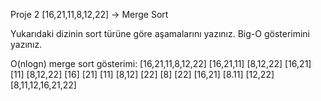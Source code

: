 Proje 2
[16,21,11,8,12,22] -> Merge Sort

Yukarıdaki dizinin sort türüne göre aşamalarını yazınız.
Big-O gösterimini yazınız.

O(nlogn)
merge sort gösterimi: 
                                         [16,21,11,8,12,22]
                                [16,21,11]                [8,12,22]
                                 [16,21]       [11]       [8,12,22]
                                   [16]  [21]  [11]  [8,12]  [22] 
                                                         [8]   [22] 
                                    [16,21]     [8.11]   [12,22] 
                                           [8,11,12,16,21,22]
                                    
                         
                                                                                                                         
